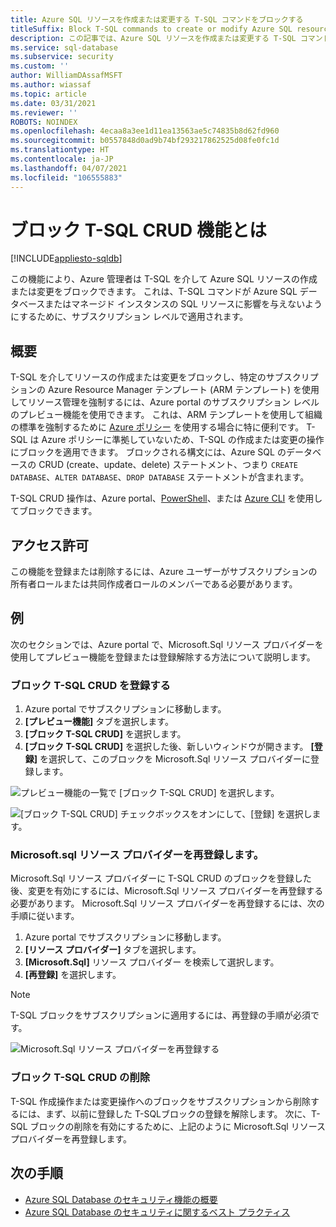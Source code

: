 ```yaml
---
title: Azure SQL リソースを作成または変更する T-SQL コマンドをブロックする
titleSuffix: Block T-SQL commands to create or modify Azure SQL resources
description: この記事では、Azure SQL リソースを作成または変更する T-SQL コマンド をAzure 管理者がブロックする機能について詳しく説明します。
ms.service: sql-database
ms.subservice: security
ms.custom: ''
author: WilliamDAssafMSFT
ms.author: wiassaf
ms.topic: article
ms.date: 03/31/2021
ms.reviewer: ''
ROBOTS: NOINDEX
ms.openlocfilehash: 4ecaa8a3ee1d11ea13563ae5c74835b8d62fd960
ms.sourcegitcommit: b0557848d0ad9b74bf293217862525d08fe0fc1d
ms.translationtype: HT
ms.contentlocale: ja-JP
ms.lasthandoff: 04/07/2021
ms.locfileid: "106555883"
---
```

# <a name="what-is-block-t-sql-crud-feature"></a>ブロック T-SQL CRUD 機能とは
[!INCLUDE[appliesto-sqldb](../includes/appliesto-sqldb-sqlmi.md)]


この機能により、Azure 管理者は T-SQL を介して Azure SQL リソースの作成または変更をブロックできます。 これは、T-SQL コマンドが Azure SQL データベースまたはマネージド インスタンスの SQL リソースに影響を与えないようにするために、サブスクリプション レベルで適用されます。

## <a name="overview"></a>概要

T-SQL を介してリソースの作成または変更をブロックし、特定のサブスクリプションの Azure Resource Manager テンプレート (ARM テンプレート) を使用してリソース管理を強制するには、Azure portal のサブスクリプション レベルのプレビュー機能を使用できます。 これは、ARM テンプレートを使用して組織の標準を強制するために [Azure ポリシー](/azure/governance/policy/overview) を使用する場合に特に便利です。 T-SQL は Azure ポリシーに準拠していないため、T-SQL の作成または変更の操作にブロックを適用できます。 ブロックされる構文には、Azure SQL のデータベースの CRUD (create、update、delete) ステートメント、つまり `CREATE DATABASE`、`ALTER DATABASE`、`DROP DATABASE` ステートメントが含まれます。 

T-SQL CRUD 操作は、Azure portal、[PowerShell](/powershell/module/az.resources/register-azproviderfeature)、または [Azure CLI](/cli/azure/feature#az_feature_register) を使用してブロックできます。

## <a name="permissions"></a>アクセス許可

この機能を登録または削除するには、Azure ユーザーがサブスクリプションの所有者ロールまたは共同作成者ロールのメンバーである必要があります。

## <a name="examples"></a>例

次のセクションでは、Azure portal で、Microsoft.Sql リソース プロバイダーを使用してプレビュー機能を登録または登録解除する方法について説明します。 

### <a name="register-block-t-sql-crud"></a>ブロック T-SQL CRUD を登録する

1. Azure portal でサブスクリプションに移動します。
2. **[プレビュー機能]** タブを選択します。 
3. **[ブロック T-SQL CRUD]** を選択します。
4. **[ブロック T-SQL CRUD]** を選択した後、新しいウィンドウが開きます。 **[登録]** を選択して、このブロックを Microsoft.Sql リソース プロバイダーに登録します。

![プレビュー機能の一覧で [ブロック T-SQL CRUD] を選択します。](./media/block-tsql-crud/block-tsql-crud.png)

![[ブロック T-SQL CRUD] チェックボックスをオンにして、[登録] を選択します。](./media/block-tsql-crud/block-tsql-crud-register.png)

  
### <a name="re-register-microsoftsql-resource-provider"></a>Microsoft.sql リソース プロバイダーを再登録します。 
Microsoft.Sql リソース プロバイダーに T-SQL CRUD のブロックを登録した後、変更を有効にするには、Microsoft.Sql リソース プロバイダーを再登録する必要があります。 Microsoft.Sql リソース プロバイダーを再登録するには、次の手順に従います。

1. Azure portal でサブスクリプションに移動します。
2. **[リソース プロバイダー]** タブを選択します。
3. **[Microsoft.Sql]** リソース プロバイダー を検索して選択します。
4. **[再登録]** を選択します。 

> [!NOTE]
> T-SQL ブロックをサブスクリプションに適用するには、再登録の手順が必須です。 

![Microsoft.Sql リソース プロバイダーを再登録する](./media/block-tsql-crud/block-tsql-crud-re-register.png)

### <a name="removing-block-t-sql-crud"></a>ブロック T-SQL CRUD の削除
T-SQL 作成操作または変更操作へのブロックをサブスクリプションから削除するには、まず、以前に登録した T-SQLブロックの登録を解除します。 次に、T-SQL ブロックの削除を有効にするために、上記のように Microsoft.Sql リソース プロバイダーを再登録します。 


## <a name="next-steps"></a>次の手順

- [Azure SQL Database のセキュリティ機能の概要](security-overview.md)
- [Azure SQL Database のセキュリティに関するベスト プラクティス](security-best-practice.md)

